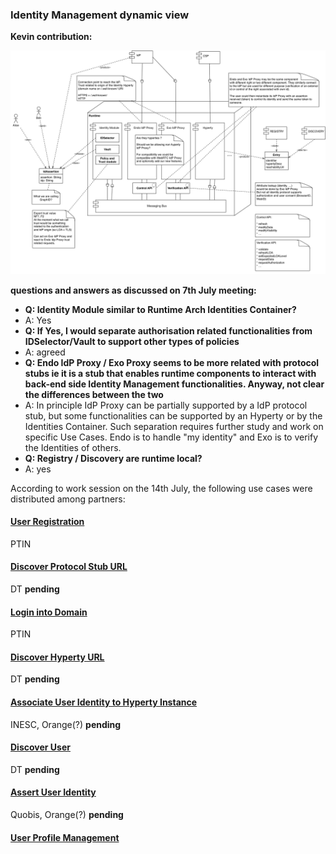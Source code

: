### Identity Management dynamic view

**Kevin contribution:**

![Kevin proposal](identity-kevin.png)

**questions and answers as discussed on 7th July meeting:**

* **Q: Identity Module similar to Runtime Arch Identities Container?**
* A: Yes
* **Q: If Yes, I would separate authorisation related functionalities from IDSelector/Vault to support other types of policies**
* A: agreed
* **Q: Endo IdP Proxy / Exo Proxy seems to be more related with protocol stubs ie it is a stub that enables runtime components to interact with back-end side Identity Management functionalities. Anyway, not clear the differences between the two**
* A: In principle IdP Proxy can be partially supported by a IdP protocol stub, but some functionalities can be supported by an Hyperty or by the Identities Container. Such separation requires further study and work on specific Use Cases. Endo is to handle "my identity" and Exo is to verify the Identities of others.
* **Q: Registry / Discovery are runtime local?**
* A: yes

According to work session on the 14th July, the following use cases were distributed among partners:

#### [User Registration](user-registration.md)

PTIN

#### [Discover Protocol Stub URL](discover-protostub-url.md)

DT **pending**

#### [Login into Domain](domain-login.md)

PTIN

#### [Discover Hyperty URL](discover-hyperty-url.md)

DT **pending**

#### [Associate User Identity to Hyperty Instance](user-to-hyperty-binding.md)

INESC, Orange(?) **pending**

#### [Discover User](discover-user.md)

DT **pending**

#### [Assert User Identity](user-identity-assertion.md)

Quobis, Orange(?) **pending**

#### [User Profile Management](user-profile-management.md)

